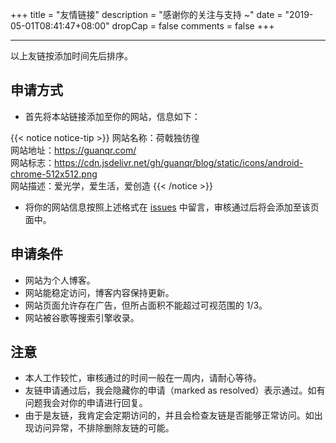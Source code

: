+++
title = "友情链接"
description = "感谢你的关注与支持 ~"
date = "2019-05-01T08:41:47+08:00"
dropCap = false
comments = false
+++

---

以上友链按添加时间先后排序。

## 申请方式

+ 首先将本站链接添加至你的网站，信息如下：

{{< notice notice-tip >}}
网站名称：荷戟独彷徨<br>
网站地址：<a href="../" target="_blank">https://guanqr.com/</a><br>
网站标志：<a href="https://cdn.jsdelivr.net/gh/guanqr/blog/static/icons/android-chrome-512x512.png" target="_blank">https://cdn.jsdelivr.net/gh/guanqr/blog/static/icons/android-chrome-512x512.png</a><br>
网站描述：爱光学，爱生活，爱创造
{{< /notice >}}

+ 将你的网站信息按照上述格式在 [issues](https://github.com/guanqr/blog/issues/5) 中留言，审核通过后将会添加至该页面中。

## 申请条件

+ 网站为个人博客。
+ 网站能稳定访问，博客内容保持更新。
+ 网站页面允许存在广告，但所占面积不能超过可视范围的 1/3。
+ 网站被谷歌等搜索引擎收录。

## 注意

+ 本人工作较忙，审核通过的时间一般在一周内，请耐心等待。
+ 友链申请通过后，我会隐藏你的申请（marked as resolved）表示通过。如有问题我会对你的申请进行回复。
+ 由于是友链，我肯定会定期访问的，并且会检查友链是否能够正常访问。如出现访问异常，不排除删除友链的可能。
